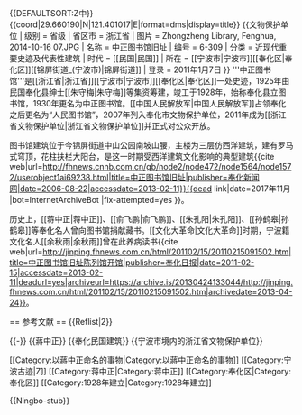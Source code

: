 {{DEFAULTSORT:Z中}}
{{coord|29.660190|N|121.401017|E|format=dms|display=title}}
{{文物保护单位
| 级别 = 省级
| 省区市 = 浙江省
| 图片 = Zhongzheng Library, Fenghua, 2014-10-16 07.JPG
| 名称 = 中正图书馆旧址
| 编号 = 6-309
| 分类 = 近现代重要史迹及代表性建筑
| 时代 = [[民国|民国]]
| 所在 = [[宁波市|宁波市]][[奉化区|奉化区]][[锦屏街道_(宁波市)|锦屏街道]]
| 登录 = 2011年1月7日
}}
'''中正图书馆'''是[[浙江省|浙江省]][[宁波市|宁波市]][[奉化区|奉化区]]一处史迹，1925年由民国奉化县绅士[[朱守梅|朱守梅]]等集资筹建，竣工于1928年，始称奉化县立图书馆，1930年更名为中正图书馆。[[中国人民解放军|中国人民解放军]]占领奉化之后更名为“人民图书馆”，2007年列入奉化市文物保护单位，2011年成为[[浙江省文物保护单位|浙江省文物保护单位]]并正式对公众开放。

图书馆建筑位于今锦屏街道中山公园南坡山腰，主楼为三层仿西洋建筑，建有罗马式穹顶，花柱扶栏大阳台，是这一时期受西洋建筑文化影响的典型建筑<ref>{{cite web|url=http://fhnews.cnnb.com.cn/gb/node2/node472/node1564/node1572/userobject1ai69238.html|title=中正图书馆旧址|publisher=奉化新闻网|date=2006-08-22|accessdate=2013-02-11}}{{dead link|date=2017年11月 |bot=InternetArchiveBot |fix-attempted=yes }}</ref>。

历史上，[[蒋中正|蒋中正]]、[[俞飞鹏|俞飞鹏]]、[[朱孔阳|朱孔阳]]、[[孙鹤皋|孙鹤皋]]等奉化名人曾向图书馆捐献藏书。[[文化大革命|文化大革命]]时期，宁波籍文化名人[[余秋雨|余秋雨]]曾在此养病读书<ref>{{cite web|url=http://jinping.fhnews.com.cn/html/201102/15/20110215091502.htm|title=中正图书馆旧址陈列馆开馆|publisher=奉化日报|date=2011-02-15|accessdate=2013-02-11|deadurl=yes|archiveurl=https://archive.is/20130424133044/http://jinping.fhnews.com.cn/html/201102/15/20110215091502.htm|archivedate=2013-04-24}}</ref>。

== 参考文献 ==
{{Reflist|2}}

{{-}}
{{蔣中正}}
{{奉化民国建筑}}
{{宁波市境内的浙江省文物保护单位}}

[[Category:以蔣中正命名的事物|Category:以蔣中正命名的事物]]
[[Category:宁波古迹|Z]]
[[Category:蒋中正|Category:蒋中正]]
[[Category:奉化区|Category:奉化区]]
[[Category:1928年建立|Category:1928年建立]]

{{Ningbo-stub}}